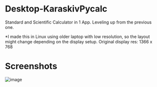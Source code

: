 # Desktop-KaraskivPycalc
Standard and Scientific Calculator in 1 App. Leveling up from the previous one.

*I made this in Linux using older laptop with low resolution, so the layout might change depending on the display setup. Original display res: 1366 x 768

# Screenshots
![image](https://user-images.githubusercontent.com/82354360/118929131-52b3fa80-b96e-11eb-9078-a559d11900f3.png)


